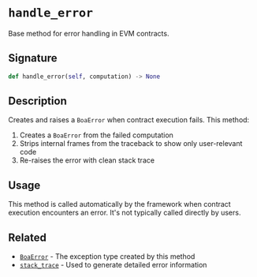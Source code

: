 # `handle_error`

Base method for error handling in EVM contracts.

## Signature

```python
def handle_error(self, computation) -> None
```

## Description

Creates and raises a `BoaError` when contract execution fails. This method:

1. Creates a `BoaError` from the failed computation
2. Strips internal frames from the traceback to show only user-relevant code
3. Re-raises the error with clean stack trace

## Usage

This method is called automatically by the framework when contract execution encounters an error. It's not typically called directly by users.

## Related

- [`BoaError`](../exceptions/boa_error.md) - The exception type created by this method
- [`stack_trace`](stack_trace.md) - Used to generate detailed error information